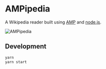 # AMPipedia

A Wikipedia reader built using [AMP](https://amp.dev) and [node.js](https://nodejs.org/).

![AMPipedia](https://user-images.githubusercontent.com/4656974/70547403-ced1ce00-1b3e-11ea-8bca-4d410a8d6783.gif)

## Development

```bash
yarn
yarn start
```
